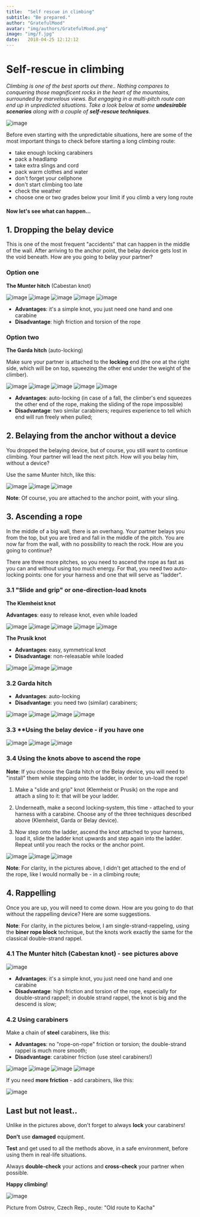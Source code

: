 ```yaml
---
title:  "Self rescue in climbing"
subtitle: "Be prepared."
author: "GratefulMood"
avatar: "img/authors/GratefulMood.png"
image: "img/f.jpg"
date:   2018-04-25 12:12:12
---
```


# Self-rescue in climbing

_Climbing is one of the best sports out there.. Nothing compares to conquering those magnificent rocks in the heart of the mountains, surrounded by marvelous views. But engaging in a multi-pitch route can end up in unpredicted situations. Take a look below at some **undesirable scenarios** along with a couple of **self-rescue techniques**._

![image](img/rescue/DSC09415.jpg)

Before even starting with the unpredictable situations, here are some of the most important things to check before starting a long climbing route:

* take enough locking carabiners
* pack a headlamp
* take extra slings and cord
* pack warm clothes and water
* don't forget your cellphone
* don't start climbing too late
* check the weather
* choose one or two grades below your limit if you climb a very long route
 

#### Now let's see what can happen...

## 1. Dropping the belay device

This is one of the most frequent "accidents" that can happen in the middle of the wall. After arriving to the anchor point, the belay device gets lost in the void beneath. How are you going to belay your partner?

### Option one

**The Munter hitch** (Cabestan knot)

![image](img/rescue/DSC09416.jpg)
![image](img/rescue/DSC09417.jpg)
![image](img/rescue/DSC09418.jpg)
![image](img/rescue/DSC09423.jpg)
![image](img/rescue/DSC09422.jpg)

* **Advantages**: it's a simple knot, you just need one hand and one carabine
* **Disadvantage**: high friction and torsion of the rope

### Option two

**The Garda hitch** (auto-locking)

Make sure your partner is attached to the **locking** end (the one at the right side, which will be on top, squeezing the other end under the weight of the climber).

![image](img/rescue/DSC09425.jpg)
![image](img/rescue/DSC09426.jpg)
![image](img/rescue/DSC09427.jpg)
![image](img/rescue/DSC09428.jpg)
![image](img/rescue/DSC09429.jpg)

* **Advantages**: auto-locking (in case of a fall, the climber's end squeezes the other end of the rope, making the sliding of the rope impossible)
* **Disadvantage**: two similar carabiners; requires experience to tell which end will run freely when pulled;

## 2. Belaying from the anchor without a device

You dropped the belaying device, but of course, you still want to continue climbing. Your partner will lead the next pitch. How will you belay him, without a device?

Use the same Munter hitch, like this:

![image](img/rescue/DSC09430.jpg)
![image](img/rescue/DSC09433.jpg)
![image](img/rescue/DSC09431.jpg)

**Note**: Of course, you are attached to the anchor point, with your sling.

## 3. Ascending a rope

In the middle of a big wall, there is an overhang. Your partner belays you from the top, but you are tired and fall in the middle of the pitch. You are now far from the wall, with no possibility to reach the rock. How are you going to continue?

There are three more pitches, so you need to ascend the rope as fast as you can and without using too much energy. For that, you need two auto-locking points: one for your harness and one that will serve as "ladder".

### 3.1 "Slide and grip" or one-direction-load knots

**The Klemheist knot**

**Advantages**: easy to release knot, even while loaded

![image](img/rescue/DSC09434.jpg)
![image](img/rescue/DSC09435.jpg)
![image](img/rescue/DSC09436.jpg)
![image](img/rescue/DSC09437.jpg)
![image](img/rescue/DSC09439.jpg)

**The Prusik knot**

* **Advantages**: easy, symmetrical knot
* **Disadvantage**: non-releasable while loaded

![image](img/rescue/DSC09440.jpg)
![image](img/rescue/DSC09443.jpg)
![image](img/rescue/DSC09444.jpg)

### 3.2 Garda hitch

* **Advantages**: auto-locking
* **Disadvantage**: you need two (similar) carabiners;

![image](img/rescue/DSC09447.jpg)
![image](img/rescue/DSC09448.jpg)
![image](img/rescue/DSC09450.jpg)
![image](img/rescue/DSC09451.jpg)

### 3.3 **Using the belay device - if you have one

![image](img/rescue/DSC09452.jpg)
![image](img/rescue/DSC09453.jpg)
![image](img/rescue/DSC09455.jpg)

### 3.4 Using the knots above to ascend the rope

**Note**: If you choose the Garda hitch or the Belay device, you will need to "install" them while stepping onto the ladder, in order to un-load the rope!

1. Make a "slide and grip" knot (Klemheist or Prusik) on the rope and attach a sling to it: that will be your ladder.

2. Underneath, make a second locking-system, this time - attached to your harness with a carabine. Choose any of the three techniques described above (Klemheist, Garda or Belay device).

3. Now step onto the ladder, ascend the knot attached to your harness, load it, slide the ladder knot upwards and step again into the ladder. Repeat until you reach the rocks or the anchor point.

![image](img/rescue/DSC09457.jpg)
![image](img/rescue/DSC09459_01.jpg)
![image](img/rescue/DSC09460_01.jpg)

**Note**: For clarity, in the pictures above, I didn't get attached to the end of the rope, like I would normally be - in a climbing route;

## 4. Rappelling

Once you are up, you will need to come down. How are you going to do that without the rappelling device? Here are some suggestions. 

**Note**: For clarity, in the pictures below, I am single-strand-rappeling, using the **biner rope block** technique, but the knots work exactly the same for the classical double-strand rappel.

### 4.1 The Munter hitch (Cabestan knot) - see pictures above

![image](img/rescue/anchor.jpg)

* **Advantages**: it's a simple knot, you just need one hand and one carabine
* **Disadvantage**: high friction and torsion of the rope, especially for double-strand rappel!; in double strand rappel, the knot is big and the descend is slow;

### 4.2 Using carabiners

Make a chain of **steel** carabiners, like this:

* **Advantages**: no "rope-on-rope" friction or torsion; the double-strand rappel is much more smooth;
* **Disadvantage**: carabiner friction (use steel carabiners!)

![image](img/rescue/DSC09471.jpg)
![image](img/rescue/DSC09473.jpg)
![image](img/rescue/DSC09474.jpg)
![image](img/rescue/DSC09475.jpg)

If you need **more friction** - add carabiners, like this:

![image](img/rescue/DSC09476.jpg)

## Last but not least..

Unlike in the pictures above, don't forget to always **lock** your carabiners!

**Don't** use **damaged** equipment.

**Test** and get used to all the methods above, in a safe environment, before using them in real-life situations.

Always **double-check** your actions and **cross-check** your partner when possible.



**Happy climbing!**

![image](img/rescue/DSC08250_01.jpg)

Picture from Ostrov, Czech Rep., route: "Old route to Kacha"





